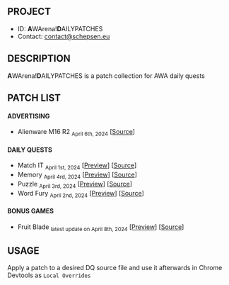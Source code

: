 ## PROJECT ##

* ID: **A**WArena!**D**AILYPATCHES
* Contact: contact@schepsen.eu

## DESCRIPTION ##

**A**WArena!**D**AILYPATCHES is a patch collection for AWA daily quests

## PATCH LIST ##

#### ADVERTISING ####
* Alienware M16 R2 <sub>April 6th, 2024</sub> [[Source](https://secure.cataboom.com/remote/awa-alienware-m16-r2-wt/assets/js/mechanic.js)]

#### DAILY QUESTS ####
* Match IT <sub>April 1st, 2024</sub> [[Preview](preview/day-1-matchit-us-awa-fruit-blade.gif)] [[Source](https://secure.cataboom.com/remote/day-1-matchit-us-awa-fruit-blade-entry/assets/js/mechanic.js)]
* Memory <sub>April 4rd, 2024</sub> [[Preview](preview/day-4-memory-us-awa-fruit-blade.gif)] [[Source](https://secure.cataboom.com/remote/day-4-memory-us-awa-fruit-blade-entry/assets/js/mechanic.js)]
* Puzzle <sub>April 3rd, 2024</sub> [[Preview](preview/day-3-puzzle-us-awa-fruit-blade.gif)] [[Source](https://secure.cataboom.com/remote/day-3-puzzle-us-awa-fruit-blade-entry/assets/js/mechanic.js)]
* Word Fury <sub>April 2nd, 2024</sub> [[Preview](preview/day-2-wordfury-us-awa-fruit-blade.gif)] [[Source](https://secure.cataboom.com/remote/day-2-wordfury-us-awa-fruit-blade-entry/assets/js/mechanic.js)]

#### BONUS GAMES ####  
* Fruit Blade <sub>latest update on April 8th, 2024</sub> [[Preview](preview/restricted-us-awa-fruit-blade-game.gif)] [[Source](https://secure.cataboom.com/game/restricted-us-awa-fruit-blade-game/660e9204-6d57-49ee-836d-e309003b6adb/game.js)]
  
## USAGE ##

Apply a patch to a desired DQ source file and use it afterwards in Chrome Devtools as `Local Overrides`